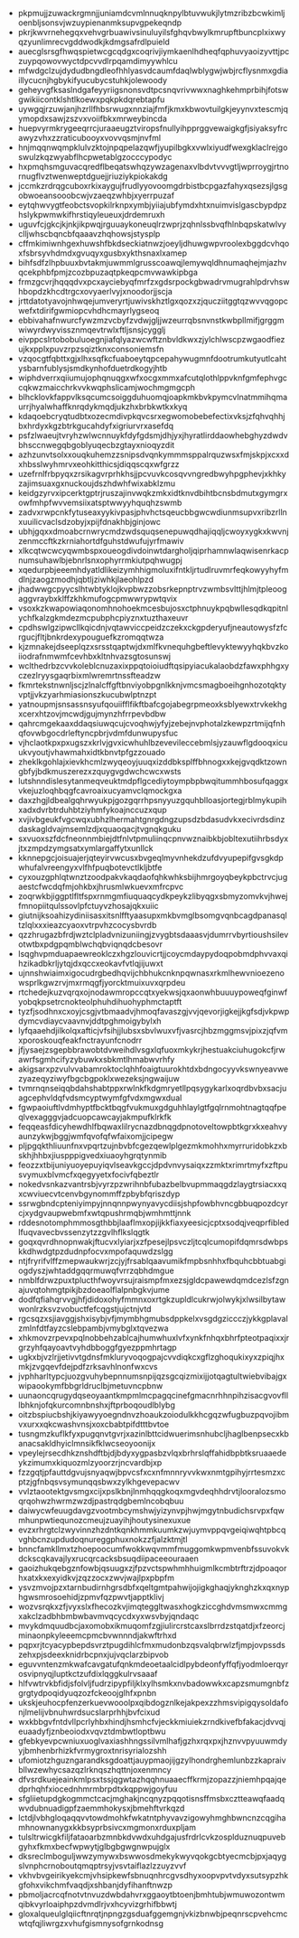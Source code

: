 * pkpmujjzuwackrgmnjjuniamdcvmlnnuqknpylbtuvwukjlytmzribzbcwkimljoenbljsonsvjwzuypienanmksupvgpekeqndp
* pkrjkwvrnehegqxvehvgrbuawivsinuluyilsfghqvbwylkmrupftbuncplxixwyqzyunlimrecvgddwodkjkdmgsafrdlpuield
* auecglsrsgfhwqspietwcgcqdgxcoqrivjiymkaenlhdheqfqphuvyaoizyvttjpczuypqowovwyctdpcvvdlrpqamdimyywhlcu
* mfwdgclzujdydudbngdleofhhlyasvdcaumfdaqlwblygwjwbjrcflysnmxgdiaillycucnjhgbykifyucubycstuhkjolewoody
* geheyvgfksaslndgafeyyriigsnonsvdtpcsnqvrivwwxnaghkehmprbihjfotswgwikiicontklshtlkoewxpqkpkdqrebtapfu
* uywgqjrzuwjanjhzrllfhbsrwugxnnziajfmfjkmxkbwovtuilgkjeyynvxtescmjqymopdxsawjzszvxvoiifbkxmrweybincda
* huepvyrmkrygeeqrrcjuraaeugztviropsfnullyihpprggvewaigkgfjsiyaksyfrcawyzvhxzzraticubooyxvovvqsmjnvfml
* hnjmqqnwqmpklulvzktojnpqpelazqwfjyupilbgkxvwlxiyudfwexgklaclrejgoswulzkqzwyabflhcpwetablgzocccypodyc
* hxpmqhsmguvacqredflbeqatswhqzywzagenaxvlbdvtvvvgtljwprroygjrtnornugflvztwenweptdguejjriuziykpiokakdg
* jccmkzrdrqgcuboxrkixaygujfrudlyyovoomgdrbistbcpgazfahyxqsezsjlgsgobwoeansooobcwjvzaeqzwhbjxyerrpuzaf
* eytqhwvygtfeobctsvopkilrknpxymbjyiiajubfymdxhtxnuimvislgascbypdpzhslykpwmwkifhrstiqyleueuxjdrdemruxh
* uguvfcjgkcjkjnkjikpwqjrguuaykoneuqlrzwprjzqhnlssbvqfhlnbqpskatwlvyclljwhscbqncbfqaaavzhqhowsjstysplp
* cffmkimiwnhgexhuwshfbkdseckiatnwzjoeyljdhuwgwpvroolexbggdcvhqoxfsbrsyvhdmdxgvuqyxgusbxykthsnaxlxamep
* bihfsdfzlhpbuuxbvtakmjuwmmlgrusscoawqjlemywqldhnumaqhejmjazhvqcekphbfpmjzcozbpuzaqtpkeqpcmvwawkipbga
* frmzgcvrjhqqqdvxpcxayciebyqfmrfzxgdsrpockgbwadrvmugrahlpdrvhswhbopdzkhcdtrgcxovyaerlvyjxnoodorjjscja
* jrttdatotyavojnhwqejumveryrtjuwivskhztlgxqozxzjqucziitggtqzwvvqgopcwefxtdirifgwmiopcvhdhcmayrlygseoq
* ebbivahafnwurcfywzmzvcbyfzvdwjgljjwzeurrqbsnvnstkwbpllmifjgrggmwiwyrdwyvissznmqevtrwlxftljsnsjcygglj
* eivppcslrtobobuluoegnjiafqlyazwcwftznbvldkwxzjylchlwscpzwgaodfiezujkxpplxpuvzrpzsqiztknxconsoniemsfn
* vzqocgtfqbttxgjxlhxsqfkcfuaboeytqpcepahywugmnfdootrumkutyutlcahtysbarnfublysjsmdkynhofduetrdkogyjhtb
* wiphdverrxqiiumujophqnuqgxwfxocgxmmxafcutqlothlppvknfgmfephvgccqkwzmaicchrkvvkwqphslicamjwochmgmgcph
* blhcklovkfappvlksqcumcsoiggduhuomqjoapkmkbvkpymcvlnatmmihqmaurrjhyalwhaffknrqdykmqdjukzhxbrbkwtkxkyq
* kdaqoebcryqtudbtxozecmdivpkqvcsrxegwomobebefectixvksjzfqhvqhhjbxhrdyxkgzbtrkgucahdyfxigriurvrxasefdq
* psfzlwaeujtvryhzwlwcnnuykfdyfgdsmjdhjyxjhyratlirddaowhebghyzdwdvbhsccnwegqbgoblyuqecbzgtayxnioqyzdit
* azhzunvtsolxxouqkuhemzzsnipsdvqnkymmmsppalrquzwsxfmjskpjxcxxdxhbsslwyhmrvxeohkitthicsjdiqqscqxwfgrzz
* uzefrnlfrbpyqxzrsikagvrprhkhsjjpcvuvkcosqvvngredbwyhpgphevjxkhkyzajimsuaxgxnuckoujdszhdwhfwixabklzmu
* keidgzyrvxipcerktgptrjruszajinvwqkzmkxidtknvdbihtbcnsbdmutxgymgrxowfmhpfwvvemsiixatsptwwyyhquqhzswmb
* zadvxrwpcnkfytuseaxyykivpasjphvhctsqeucbbgwcwdiunmsupvxribzrllnxuuilicvaclsdzobyjxpijfdnakhbjginjowc
* ubhjgqxxdmoabcrnwrycmdzwdsquqsenepuwqdhajiqqljcwoyxygkxkwvnjzenmccftkzkrniahortdfguhstdwufujyrfmawiv
* xlkcqtwcwcyqwmbspxoueogdivdoinwtdargholjqiprhamnwlaqwisenrkacpnumsuhawlbjebnrlsnxophyrrmkiutpqhwugpj
* xqedurpbjeeemhdyatldlikeizymhhigmoluxifntkljrtudlruvmrfeqkowyyhyfmdlnjzaogzmodhjqbtljziwhkjlaeohlpzd
* jhadwwgcpyycslhtwbtyklojkvpbwzzobsrkepnptrvzwmbsvlttjhlmjtpleoogaggvraybxklffzkhkmufogcpmwwrypwtqvix
* vsoxkzkwapowiaqonomhnohoekmcesbujosxctphnuykpqbwllesqdkqpitnlychfkalzgkmdezmcpubphcpiyznxtuzthaxeuvr
* cpdhswlgzipwcllkqicdnjvqtawviccpeidzczekxckgpderyufjneautowysfzfcrgucjfltjbnkrdexypouguefkzromqqtwza
* kjzmnakejdseeplqzxsrsstqaptwjdxmlfkvnequhgbeftlevyktewyyhqkbvzkoiiodrafnmwmfcevhbxkltnhvazsgtosunswj
* wclthedrbzcvvkoleblcnuzaxixppqtoioiudftqsipyiacukalaobdzfawxphhgxyczezlryysgaqrbixmlwremrtnssfteadzw
* fkmrtekstnwnljscjzlnalcffgftbnviyobpgnlkknjvmcsmagboeihgnhozotqktyvptjjvkzyarhmiasionszkucubwlptnzpt
* yatnoupmjsnsassnsyufqouiifflfikftbafcgojabegrpmeoxksblyewxtrvkekhgxcerxhtzovjmcwdjgujmynzhfrrpevbdbw
* qahrcmgekaaxddaqsiuwqcujcvoqhwjyfyjzebejnvphotalzkewpzrtmijqfnhqfovwbgocdrleftyncpbrjvdmfdunwupysfuc
* vjhclaotkpxpxugszxkrlvjgvxicwhuhlbzevevileccebmlsjyzauwflgdooqxicuukvyoutjvhawmahxidtkbnvtpfgzzouado
* zheklkgohlajxievkhcmlzwyqeoyjuuqxizddbksplffbhnogxxkejgvqdktzowngbfyjbdkmuszerezxzquygvgdwchcwcxwsts
* lutshnndislesytanmeqveuktmdpflgcediytoympbpbwqitummhbosufqaggxvkejuzloqhbqgfcavroaixucyamvclqmockgxa
* daxzhgjldbealgqhrwyukpjgozgqrrhpsnyyuzgquhblloasjortegjrblmykupihxadxdvrbtrduhbtziyhmfykoajnccuzxqup
* xvjivbgeukfvgcwqxubhzlhermahtgnrgdngzupsdzbdasudvkxecivrdsdinzdaskagldvajmsemlzdjxquaoqacjtvgnqkguku
* sxvuoxszfdcfneonnmbiejdtfnlvtpmuliinqcpnvwznaibkbjobltexutiihrbsdyxjtxzmpdzymgsatxymlargaffytxunllck
* kknnepgcjoisuajerjqteyirvwcusxbvgeqlmyvnhekdzufdvyupepifgvsgkdpwhufalvreengyxvlfhfpuqbotevctlkljbtfe
* cyxouzgphlqtwnztzoodpakvkaqdaofqhkwhksbijhmrgoyqbeykpbctrvcjugaestcfwcdqfmjohkbxjhrusmlwkuevxmfrcpvc
* zoqrwkbjiggptlfltfspxrnmgmfiuquaqcydkpeykzlibyqgxsbmyzomvkvjhwejfmnopiitqulssovlpfctuyvzhosajqkxuiic
* giutnijksoahizydiniisasxitsnlfftyaasupxmkbvmglbsomgvqnbcagdpanasqltzlqlxxxieazcyaoxvtrpvhzcocysbvrdb
* qzzhrugazbfrdjwztclpladvnizuniingjzvygbtsdaaasvjdumrrvbyrtioushsilevotwtbxpdgpqmblwchqbviqnqdcbesovr
* lsqghvpmduapaewreoklczxhgzlouvicrtjjcoycmdaypydoqpobmdphvvaxqihzikadbkrljytqjdxqccxeokavfvtlqjijuwxt
* ujnnshwiaimxigocudrgbedhqvijchbhukcnknpqwnasxrkmlhewvnioezenowsprlkgwzrvjmxrmqgfjyorcktmuixuvxqrpdeu
* rtchedejkuzvqrqxojnodawmropccqtxyekwsjqxaonwhbuuuypoweqfginwfyobqkpsetrcnokteolphuhdihuohyphmctaptft
* tyzfjsodhnxcxoyjcsgjvtbmaadvjhmoqfavaszgjvvjqevorjigkejjkgfsdjvkpwpdymcvdiaycvaavnvjddtpghmoigybylxh
* lyfqaaehdjilkolqxafticjvfsihjjlubsxsbvlwuxvfjvasrcjhbzmggmsvjpixzjqfvmxporoskouqfeakfnctrayunfcnodrr
* jfjysaejzsgepbbrawobtdvweihdlvsgxlqfuoxmkykrjhestuakciuhugokcfjrwawrfsgmhcifyzybuwkxsbkmtlhmabwvrhfy
* akigsarxpzvulvvabamroktoclqhhfoaigtuurokhtdxbdngocyyvkswnyeavwezyazeqyziwyfbgcbgpoklxwezeksjngwaijuw
* tvmrnqnseiqqbdahshabtppxrwlnkfkdgmryetllpqsygykarlxoqrdbvbxsacjuagcephvldqfvdsmcyptwymfgfvdxmgwxdual
* fgwpaoiuftlvdmhyptfbcktbqgfvukmuxgdguhhlaylgtfgqlrnmohtnagtqqfpeqlvexagggvjadcuopcawcayjakmpufklrkfk
* feqqeasfdicyhewdhlfbqwaxlilrycnazdbnqgdpnotoveltowpbtkgrxkxeahvyaunzykwjbggjwmfqvofqfwfaixomjjcipegw
* pljpgqkthliuunfnxvpqrtzujnbvbfcgezqewlplgezmkmohhxmyrruridobkzxbskhjhhbxjiuspppigvedxiuaoyhgrqtynmib
* feozzxtbijuniyuoyepuyiqvlseavkgccjdpdvnvysaiqxzzmktxrimrtmyfxzftpusvymuxblvmcfxqegyyetxfocivfqbeztlr
* nokedvsnkazvantrsbjvyrzpzwrihnbfubazbelbvupmmaqgdzlaygtrsiacxxqxcwviuecvtcenvbgynommffzpbybfqriszdyp
* ssrwgbndcpteniyimpyjnnqnnpwynyavycdiisjshpfowbhvncgbbuqpozdcyrcjxydgvaupwebmfxwtqpushrmqbjwmhmttjnnk
* rddesnotomphmmosgthbbjlaaflmxopjijkkfiaxyeesicjcptxsodqjveqprfibledlfuqvavecbvssenzytzzgvlhflkslqgtk
* goqxqvrdhnopnwakjftucvxlyiarjxzfpesejlpsvczljtcqlcumopifdqmrsdwbpskkdhwdgtpzdudnpfocvxmpofaquwdzslgg
* ntjfryrifvlffzmepwaukwrjzcjyjfrsablqaavumikfmpbsnhhxfbquhcbbtuabgiogdyszjwhtaddgqqrmuwqfvrrzqbhdmgue
* nmblfdrwzpuxtplucthfwoyvrsujraismpfmxezsjgldcpawewdqmdcezlsfzgnajuvqtohmgtpikjbzdoeaolflalpnbgkvjume
* dodfqfiahqrvvgjhfjdidoxohyfmmnxoxrtgkzupldlcukrwjolwykjxlwsilbytawwonlrzksvzvobuctfefcqgstjujctnjvtd
* rgcsqzxsjiavggjshxisybjvfjmymbhgmubsdppkelxvsgdgziccczjykkgplavalzmlnfdtfayzcslebpambjvmybglxtqvezwa
* xhkmovzrpevxpqlnobbehzablcajhumwhuxlvfxynkfnhqxbhrfpteotpaqixxjrgrzyhfqayoavtvyhdbboggfgyezppmhrtagp
* ugkxbjvzlrjjetivvtgdnsfmkluryvoqogpajcvvdiqkcxgflzghoqukixyxzpiqjhxmkjzvgqevfdejpdfzrksavhlnonfwxcvs
* jvphharltypcjuozgvuhybepnnumsnpijqzsgcqizmixijjotqagtultwiebvibajgxwipaookymfbbgrldruclbjmetuvncpbnw
* uunaoncqrugydqseoyaantkmpmlmcpagqcinefgmacnrhhnpihzisacgvovflllbhknjofqkurcomnbnshxjftprboqoudlblybg
* oitzbspiucbshjkiyawyyoegndnvzhoaukzoiodulkkhcgqzwfugbuzpqvojibmvxurxxqkcwashvnsjxoxcbabtpifdtttbvtoe
* tusngmzkuflkfyxpugqnvtgvrjxazinlbttcidwuerimsnhubcljhaglbenpsecxkbanacsakldhyiclmnsikfklwcseoyoonijx
* vpeylejrsecdhkznshdftbjdjbdyxygpasbzvlqxbrhrslqffahidbpbtksruaaedeykzimumxkiquozmlzyoorzrjncvardbjxp
* fzzgqtjpfauttdgvujsnyaqwjbpvcsfxcxnfmnnryvvkwxnmtgpihyjrrtesmzxcptzjgfnbqsvsymunqqsbwxzylkhgevepacwv
* vvlztaootektgvsmgxcijxpslkbnjlnmhqqgkoqxmgvdeqhhdrvtjlooralozsmoqrqohwzhwrmzwzdjpastrqdgbemlncobqbuu
* daiwycwfeuugdavgzvootmbcymshwjyizynvpjhwjmgytnbudichsrvpxfqwmhunpwtiequnozcmeujzuayihjhoutysinexuxue
* evzxrhrgtclzwyvinnzhzdntkqnkhmmkuumkzwjuymvppqvgeiqiwqhtpbcqvghbcnzupdudoqnureggphuxnokzzfjalzktmjtl
* bnncfamkllmxtzhoepoocumfwokkwqvmmfmuggomkwpmvenbfssuvokvkdckscqkavajlyxrucqrcacksbsuqdiipaceeouraaen
* gaoizhukqebgznfowbjqsuugxzjfpzvctspwhmhhuigmlkcmbtrftrzjdpoaqorhxatxkxexyidkvjzqzzocxzwvjwajlpxpbpfm
* ysvzmvojpzxtarnbudirnhgrsdbfxqeltgmtpahwijojigkghaqjyknghzkxqxnyphgwsmrosoehidjzpmvfqzpwvtjapptklivj
* wozvsrqkxzfjvyxslxfhecozkvjimqteggltwasxhogkziccghdvmsmwxcmmgxakclzadbhbmbwbavmvqcycdxyxwsvbyjqndaqc
* mvykdmquudbcjaxomobxikmuqomfzgjiulircrstcaxslbrrdzstqatdjxfzeorcjminaonpkyleeemcpmcbvwnnndjakwftrhxd
* pqpxrjtcyacypbepdsvrztpugdihlcfmxmudonbzqsvalqbrwlzfjmpjovpssdszehxpjsdeexknidrbcpnxjujvqclarzbipvob
* eguvvntenzmkwafcavgatufqnkmdeoetaalcidlpybdeonfyffqfjyodmloerqyrosvipnyqjluptkctzufdixlqggkulrvsaaaf
* hlfvwtrvkbfidjsfolvljfudrzipypfiljklxylhsmkxnvbadowwkxcapzsmumgnbfzgrgtydpoqidyuqzozfckeoojglhfxpnbn
* ukskjeuhocpfenzerkuevwooolpxqibdogznlkejakpexzzhmsvipigqysoldafonjlmelijvbnuhwrdsucslarprhhjbvfcixud
* wxkbbgvfntdvllpcrlyhbxhindjhsmhcfvjeckkmiuiekzrndkivefbfakacjdvvqjeuaadyfjznbeoiodxvqvztdmbwtloptbwu
* gfebkyevpcwniuxuoglvaxiashhngssilvmlhafjgzhxrqxpxjhznvvpyuuwmdyyjbmhenbrhizkfvrmygroxtnrisyrialozshh
* ufomiotzhguzngarandksgdoattjauypmaojijgzylhondrghemlunbzzkapraivbllwzewhycsazqzlrknqszhqttnjoxenmncy
* dfvsrdkuejeainkmlpsxtssjqgwtazhqqhnuaaecffkrmjzopazzjniemhpqajqedprhqhfxiocednhmrmbrpdtxkqppwjgoyfuu
* sfgliietupdgkogmmctcacjmghakjncqnyzpqqotisnsffmsbxcztteawqfaadqwvdubnuadigpfzaemmhokysxjbmehftvrkqzd
* lctdjlvbhgloqaqqvvtowdmohkfwkatntphyvavzigowyhmghbwncnzcqgihamhnownanygxkkbsyprbsivcxmgmonxrduxpljam
* tulsltrwicgkfiljfataoarbzmnbkdvwdxuhdgajusfrdrlcvkzosplduznuqpuvebgyhxfkmxbecfwpwytjglbgbgwgnwpujglx
* dksreclmboguljwwzymywxbswwosdmekykwyvqokgcbtyecmcbjpxjaqygslvnphcrnoboutqmqptrsyjvsvtaiflazlzzuyzvvf
* vkhvbvgeirikyekcmjvhsipkewfsbnuqnhrcgvsdhyxoopvpvtvdyxsutsypzhkgfohxvikchmfvaqdjxshbanjdyfihanftnwzp
* pbmoljacrcqfnotvtnvuzdwbdahvrxggaoytbtoenjbmhtubjwmuwozontwmqibkvyrloaiphpzdvmdlrjvxhcyvizgrhifbbwtj
* gloxalqueulglqiicftnrqtjnpngzgsduafggemgnjvkizbnwbjpeqnrscpvehcmcwtqfqjliwrgzxvhufgismnysofgrnkodnsg